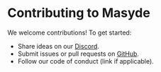 # Contributing to Masyde
We welcome contributions! To get started:
- Share ideas on our [Discord](https://discord.gg/T2NegRDG3Y).
- Submit issues or pull requests on [GitHub](https://github.com/masyde).
- Follow our code of conduct (link if applicable).
